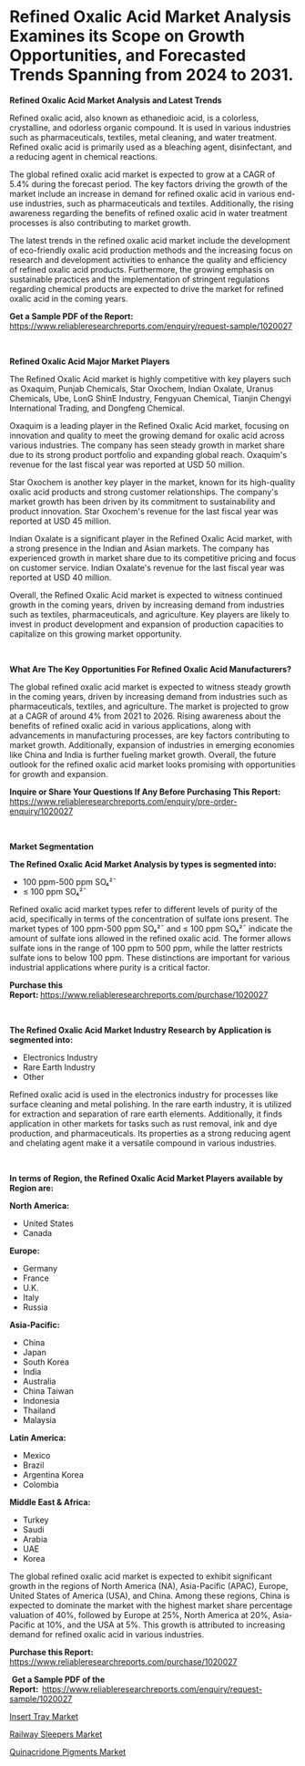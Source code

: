 <p><h1>Refined Oxalic Acid Market Analysis Examines its Scope on Growth Opportunities, and Forecasted Trends Spanning from 2024 to 2031.</h1></p><p><strong>Refined Oxalic Acid Market Analysis and Latest Trends</strong></p>
<p><p>Refined oxalic acid, also known as ethanedioic acid, is a colorless, crystalline, and odorless organic compound. It is used in various industries such as pharmaceuticals, textiles, metal cleaning, and water treatment. Refined oxalic acid is primarily used as a bleaching agent, disinfectant, and a reducing agent in chemical reactions.</p><p>The global refined oxalic acid market is expected to grow at a CAGR of 5.4% during the forecast period. The key factors driving the growth of the market include an increase in demand for refined oxalic acid in various end-use industries, such as pharmaceuticals and textiles. Additionally, the rising awareness regarding the benefits of refined oxalic acid in water treatment processes is also contributing to market growth.</p><p>The latest trends in the refined oxalic acid market include the development of eco-friendly oxalic acid production methods and the increasing focus on research and development activities to enhance the quality and efficiency of refined oxalic acid products. Furthermore, the growing emphasis on sustainable practices and the implementation of stringent regulations regarding chemical products are expected to drive the market for refined oxalic acid in the coming years.</p></p>
<p><strong>Get a Sample PDF of the Report:&nbsp;</strong> <a href="https://www.reliableresearchreports.com/enquiry/request-sample/1020027">https://www.reliableresearchreports.com/enquiry/request-sample/1020027</a></p>
<p>&nbsp;</p>
<p><strong>Refined Oxalic Acid Major Market Players</strong></p>
<p><p>The Refined Oxalic Acid market is highly competitive with key players such as Oxaquim, Punjab Chemicals, Star Oxochem, Indian Oxalate, Uranus Chemicals, Ube, LonG ShinE Industry, Fengyuan Chemical, Tianjin Chengyi International Trading, and Dongfeng Chemical. </p><p>Oxaquim is a leading player in the Refined Oxalic Acid market, focusing on innovation and quality to meet the growing demand for oxalic acid across various industries. The company has seen steady growth in market share due to its strong product portfolio and expanding global reach. Oxaquim's revenue for the last fiscal year was reported at USD 50 million.</p><p>Star Oxochem is another key player in the market, known for its high-quality oxalic acid products and strong customer relationships. The company's market growth has been driven by its commitment to sustainability and product innovation. Star Oxochem's revenue for the last fiscal year was reported at USD 45 million.</p><p>Indian Oxalate is a significant player in the Refined Oxalic Acid market, with a strong presence in the Indian and Asian markets. The company has experienced growth in market share due to its competitive pricing and focus on customer service. Indian Oxalate's revenue for the last fiscal year was reported at USD 40 million.</p><p>Overall, the Refined Oxalic Acid market is expected to witness continued growth in the coming years, driven by increasing demand from industries such as textiles, pharmaceuticals, and agriculture. Key players are likely to invest in product development and expansion of production capacities to capitalize on this growing market opportunity.</p></p>
<p>&nbsp;</p>
<p><strong>What Are The Key Opportunities For Refined Oxalic Acid Manufacturers?</strong></p>
<p><p>The global refined oxalic acid market is expected to witness steady growth in the coming years, driven by increasing demand from industries such as pharmaceuticals, textiles, and agriculture. The market is projected to grow at a CAGR of around 4% from 2021 to 2026. Rising awareness about the benefits of refined oxalic acid in various applications, along with advancements in manufacturing processes, are key factors contributing to market growth. Additionally, expansion of industries in emerging economies like China and India is further fueling market growth. Overall, the future outlook for the refined oxalic acid market looks promising with opportunities for growth and expansion.</p></p>
<p><strong>Inquire or Share Your Questions If Any Before Purchasing This Report:</strong> <a href="https://www.reliableresearchreports.com/enquiry/pre-order-enquiry/1020027">https://www.reliableresearchreports.com/enquiry/pre-order-enquiry/1020027</a></p>
<p>&nbsp;</p>
<p><strong>Market Segmentation</strong></p>
<p><strong>The Refined Oxalic Acid Market Analysis by types is segmented into:</strong></p>
<p><ul><li>100 ppm-500 ppm SO₄²¯</li><li>≤ 100 ppm SO₄²¯</li></ul></p>
<p><p>Refined oxalic acid market types refer to different levels of purity of the acid, specifically in terms of the concentration of sulfate ions present. The market types of 100 ppm-500 ppm SO₄²¯ and ≤ 100 ppm SO₄²¯ indicate the amount of sulfate ions allowed in the refined oxalic acid. The former allows sulfate ions in the range of 100 ppm to 500 ppm, while the latter restricts sulfate ions to below 100 ppm. These distinctions are important for various industrial applications where purity is a critical factor.</p></p>
<p><strong>Purchase this Report:&nbsp;</strong><a href="https://www.reliableresearchreports.com/purchase/1020027">https://www.reliableresearchreports.com/purchase/1020027</a></p>
<p>&nbsp;</p>
<p><strong>The Refined Oxalic Acid Market Industry Research by Application is segmented into:</strong></p>
<p><ul><li>Electronics Industry</li><li>Rare Earth Industry</li><li>Other</li></ul></p>
<p><p>Refined oxalic acid is used in the electronics industry for processes like surface cleaning and metal polishing. In the rare earth industry, it is utilized for extraction and separation of rare earth elements. Additionally, it finds application in other markets for tasks such as rust removal, ink and dye production, and pharmaceuticals. Its properties as a strong reducing agent and chelating agent make it a versatile compound in various industries.</p></p>
<p>&nbsp;</p>
<p><strong>In terms of Region, the Refined Oxalic Acid Market Players available by Region are:</strong></p>
<p>
    <p> <strong> North America: </strong>
        <ul>
            <li>United States</li>
            <li>Canada</li>
        </ul>
        </p> 
    <p> <strong> Europe: </strong>
        <ul>
            <li>Germany</li>
            <li>France</li>
            <li>U.K.</li>
            <li>Italy</li>
            <li>Russia</li>
        </ul>
        </p> 
    <p> <strong> Asia-Pacific: </strong>
        <ul>
            <li>China</li>
            <li>Japan</li>
            <li>South Korea</li>
            <li>India</li>
            <li>Australia</li>
            <li>China Taiwan</li>
            <li>Indonesia</li>
            <li>Thailand</li>
            <li>Malaysia</li>
        </ul>
        </p> 
    <p> <strong> Latin America: </strong>
        <ul>
            <li>Mexico</li>
            <li>Brazil</li>
            <li>Argentina Korea</li>
            <li>Colombia</li>
        </ul>
        </p> 
    <p> <strong> Middle East & Africa: </strong>
        <ul>
            <li>Turkey</li>
            <li>Saudi</li>
            <li>Arabia</li>
            <li>UAE</li>
            <li>Korea</li>
        </ul>
    </p>
    </p>
<p><p>The global refined oxalic acid market is expected to exhibit significant growth in the regions of North America (NA), Asia-Pacific (APAC), Europe, United States of America (USA), and China. Among these regions, China is expected to dominate the market with the highest market share percentage valuation of 40%, followed by Europe at 25%, North America at 20%, Asia-Pacific at 10%, and the USA at 5%. This growth is attributed to increasing demand for refined oxalic acid in various industries.</p></p>
<p><strong>Purchase this Report: </strong><a href="https://www.reliableresearchreports.com/purchase/1020027">https://www.reliableresearchreports.com/purchase/1020027</a></p>
<p>&nbsp;<strong>Get a Sample PDF of the Report:&nbsp;&nbsp;</strong><a href="https://www.reliableresearchreports.com/enquiry/request-sample/1020027">https://www.reliableresearchreports.com/enquiry/request-sample/1020027</a></p>
<p><strong></strong></p>
<p><p><a href="https://view.publitas.com/reportprime-1/global-insert-tray-market-by-types-applications-and-major-players-with-regional-growth-rate-analysis-and-development-situation-from-2023-to-2030/">Insert Tray Market</a></p><p><a href="https://github.com/singletonthaxterkelliehr2df/Market-Research-Report-List-1/blob/main/railway-sleepers-market.md">Railway Sleepers Market</a></p><p><a href="https://github.com/kufem1/Market-Research-Report-List-1/blob/main/quinacridone-pigments-market.md">Quinacridone Pigments Market</a></p></p>